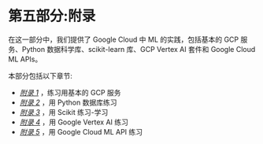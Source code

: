 <title>Part 5: Appendices</title>

# 第五部分:附录

在这一部分中，我们提供了 Google Cloud 中 ML 的实践，包括基本的 GCP 服务、Python 数据科学库、scikit-learn 库、GCP Vertex AI 套件和 Google Cloud ML APIs。

本部分包括以下章节:

*   [*附录 1*](B18333_11.xhtml#_idTextAnchor184) ，练习用基本的 GCP 服务
*   [*附录 2*](B18333_12.xhtml#_idTextAnchor195) ，用 Python 数据库练习
*   [*附录 3*](B18333_13.xhtml#_idTextAnchor209) ，用 Scikit 练习-学习
*   [*附录 4*](B18333_14.xhtml#_idTextAnchor218) ，用 Google Vertex AI 练习
*   [*附录 5*](B18333_15.xhtml#_idTextAnchor233) ，用 Google Cloud ML API 练习